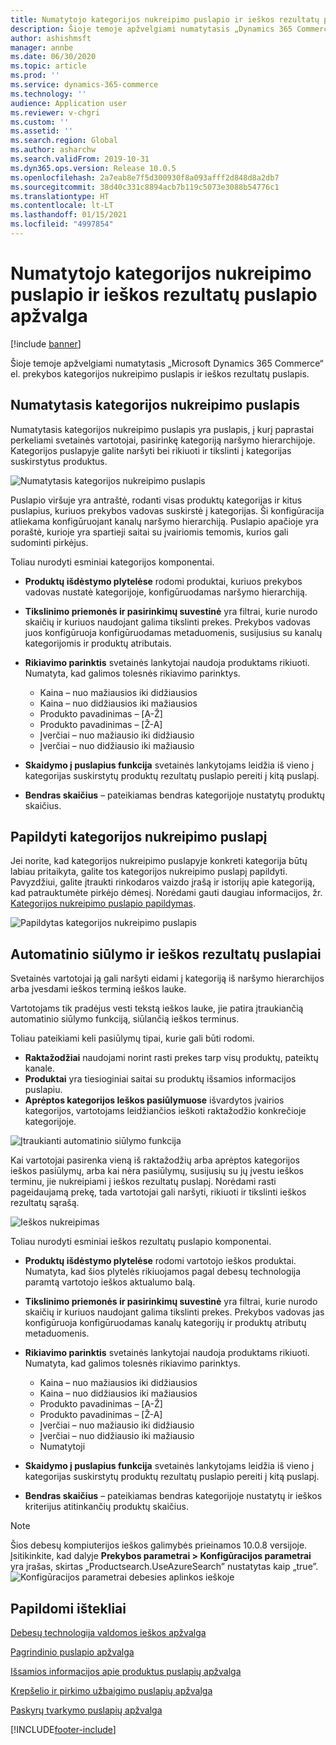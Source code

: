 ```yaml
---
title: Numatytojo kategorijos nukreipimo puslapio ir ieškos rezultatų puslapio apžvalga
description: Šioje temoje apžvelgiami numatytasis „Dynamics 365 Commerce“ kategorijos nukreipimo puslapis ir ieškos rezultatų puslapis.
author: ashishmsft
manager: annbe
ms.date: 06/30/2020
ms.topic: article
ms.prod: ''
ms.service: dynamics-365-commerce
ms.technology: ''
audience: Application user
ms.reviewer: v-chgri
ms.custom: ''
ms.assetid: ''
ms.search.region: Global
ms.author: asharchw
ms.search.validFrom: 2019-10-31
ms.dyn365.ops.version: Release 10.0.5
ms.openlocfilehash: 2a7eab8e7f5d300930f8a093afff2d848d8a2db7
ms.sourcegitcommit: 38d40c331c8894acb7b119c5073e3088b54776c1
ms.translationtype: HT
ms.contentlocale: lt-LT
ms.lasthandoff: 01/15/2021
ms.locfileid: "4997854"
---
```

# <a name="default-category-landing-page-and-search-results-page-overview"></a>Numatytojo kategorijos nukreipimo puslapio ir ieškos rezultatų puslapio apžvalga

[!include [banner](includes/banner.md)]

Šioje temoje apžvelgiami numatytasis „Microsoft Dynamics 365 Commerce“ el. prekybos kategorijos nukreipimo puslapis ir ieškos rezultatų puslapis.

## <a name="default-category-landing-page"></a>Numatytasis kategorijos nukreipimo puslapis

Numatytasis kategorijos nukreipimo puslapis yra puslapis, į kurį paprastai perkeliami svetainės vartotojai, pasirinkę kategoriją naršymo hierarchijoje. Kategorijos puslapyje galite naršyti bei rikiuoti ir tikslinti į kategorijas suskirstytus produktus.

![Numatytasis kategorijos nukreipimo puslapis](./media/SimpleCategoryLandingDressCategory.png)

Puslapio viršuje yra antraštė, rodanti visas produktų kategorijas ir kitus puslapius, kuriuos prekybos vadovas suskirstė į kategorijas. Ši konfigūracija atliekama konfigūruojant kanalų naršymo hierarchiją. Puslapio apačioje yra poraštė, kurioje yra spartieji saitai su įvairiomis temomis, kurios gali sudominti pirkėjus.

Toliau nurodyti esminiai kategorijos komponentai.

- **Produktų išdėstymo plytelėse** rodomi produktai, kuriuos prekybos vadovas nustatė kategorijoje, konfigūruodamas naršymo hierarchiją.
- **Tikslinimo priemonės ir pasirinkimų suvestinė** yra filtrai, kurie nurodo skaičių ir kuriuos naudojant galima tikslinti prekes. Prekybos vadovas juos konfigūruoja konfigūruodamas metaduomenis, susijusius su kanalų kategorijomis ir produktų atributais.
- **Rikiavimo parinktis** svetainės lankytojai naudoja produktams rikiuoti. Numatyta, kad galimos tolesnės rikiavimo parinktys.

    - Kaina – nuo mažiausios iki didžiausios
    - Kaina – nuo didžiausios iki mažiausios
    - Produkto pavadinimas – \[A-Ž\]
    - Produkto pavadinimas – \[Ž-A\]
    - Įverčiai – nuo mažiausio iki didžiausio
    - Įverčiai – nuo didžiausio iki mažiausio

- **Skaidymo į puslapius funkcija** svetainės lankytojams leidžia iš vieno į kategorijas suskirstytų produktų rezultatų puslapio pereiti į kitą puslapį.
- **Bendras skaičius** – pateikiamas bendras kategorijoje nustatytų produktų skaičius.

## <a name="enrich-a-category-landing-page"></a>Papildyti kategorijos nukreipimo puslapį

Jei norite, kad kategorijos nukreipimo puslapyje konkreti kategorija būtų labiau pritaikyta, galite tos kategorijos nukreipimo puslapį papildyti. Pavyzdžiui, galite įtraukti rinkodaros vaizdo įrašą ir istorijų apie kategoriją, kad patrauktumėte pirkėjo dėmesį. Norėdami gauti daugiau informacijos, žr. [Kategorijos nukreipimo puslapio papildymas](enrich-category-page.md).

![Papildytas kategorijos nukreipimo puslapis](./media/CategoryLandingPages.png)

## <a name="auto-suggest-and-search-results-pages"></a>Automatinio siūlymo ir ieškos rezultatų puslapiai

Svetainės vartotojai ją gali naršyti eidami į kategoriją iš naršymo hierarchijos arba įvesdami ieškos terminą ieškos lauke.

Vartotojams tik pradėjus vesti tekstą ieškos lauke, jie patira įtraukiančią automatinio siūlymo funkciją, siūlančią ieškos terminus.

Toliau pateikiami keli pasiūlymų tipai, kurie gali būti rodomi.

- **Raktažodžiai** naudojami norint rasti prekes tarp visų produktų, pateiktų kanale.
- **Produktai** yra tiesioginiai saitai su produktų išsamios informacijos puslapiu.
- **Aprėptos kategorijos Ieškos pasiūlymuose** išvardytos įvairios kategorijos, vartotojams leidžiančios ieškoti raktažodžio konkrečioje kategorijoje.

![Įtraukianti automatinio siūlymo funkcija](./media/ImmersiveAutoSuggestUX.png)

Kai vartotojai pasirenka vieną iš raktažodžių arba aprėptos kategorijos ieškos pasiūlymų, arba kai nėra pasiūlymų, susijusių su jų įvestu ieškos terminu, jie nukreipiami į ieškos rezultatų puslapį. Norėdami rasti pageidaujamą prekę, tada vartotojai gali naršyti, rikiuoti ir tikslinti ieškos rezultatų sąrašą.

![Ieškos nukreipimas](./media/SearchLanding.png)

Toliau nurodyti esminiai ieškos rezultatų puslapio komponentai.

- **Produktų išdėstymo plytelėse** rodomi vartotojo ieškos produktai. Numatyta, kad šios plytelės rikiuojamos pagal debesų technologija paramtą vartotojo ieškos aktualumo balą.
- **Tikslinimo priemonės ir pasirinkimų suvestinė** yra filtrai, kurie nurodo skaičių ir kuriuos naudojant galima tikslinti prekes. Prekybos vadovas jas konfigūruoja konfigūruodamas kanalų kategorijų ir produktų atributų metaduomenis.
- **Rikiavimo parinktis** svetainės lankytojai naudoja produktams rikiuoti. Numatyta, kad galimos tolesnės rikiavimo parinktys.

    - Kaina – nuo mažiausios iki didžiausios
    - Kaina – nuo didžiausios iki mažiausios
    - Produkto pavadinimas – \[A-Ž\]
    - Produkto pavadinimas – \[Ž-A\]
    - Įverčiai – nuo mažiausio iki didžiausio
    - Įverčiai – nuo didžiausio iki mažiausio
    - Numatytoji

- **Skaidymo į puslapius funkcija** svetainės lankytojams leidžia iš vieno į kategorijas suskirstytų produktų rezultatų puslapio pereiti į kitą puslapį.
- **Bendras skaičius** – pateikiamas bendras kategorijoje nustatytų ir ieškos kriterijus atitinkančių produktų skaičius.

>[!NOTE]
>Šios debesų kompiuterijos ieškos galimybės prieinamos 10.0.8 versijoje. Įsitikinkite, kad dalyje **Prekybos parametrai > Konfigūracijos parametrai** yra įrašas, skirtas „Productsearch.UseAzureSearch” nustatytas kaip „true”. 
![Konfigūracijos parametrai debesies aplinkos ieškoje](./media/CloudPoweredSearchConfigurationParameters.png)

## <a name="additional-resources"></a>Papildomi ištekliai

[Debesų technologija valdomos ieškos apžvalga](cloud-powered-search-overview.md)

[Pagrindinio puslapio apžvalga](quick-tour-home-page.md)

[Išsamios informacijos apie produktus puslapių apžvalga](quick-tour-pdp.md)

[Krepšelio ir pirkimo užbaigimo puslapių apžvalga](quick-tour-cart-checkout.md)

[Paskyrų tvarkymo puslapių apžvalga](quick-tour-account-management.md)



[!INCLUDE[footer-include](../includes/footer-banner.md)]